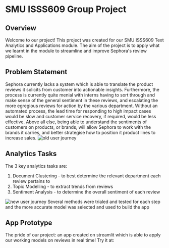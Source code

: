 # SMU ISSS609 Group Project

## Overview
Welcome to our project! This project was created for our SMU ISSS609 Text Analytics and Applications module.
The aim of the project is to apply what we learnt in the module to streamline and improve Sephora's review pipeline.

## Problem Statement
Sephora currently lacks a system which is able to translate the product reviews it solicits from customer into actionable insights. Furthermore, the process is currently quite menial with interns having to sort through and make sense of the general sentiment in these reviews, and escalating the more egregious reviews for action by the various department. Without an automated process, the lead time for responding to high impact cases would be slow and customer service recovery, if required, would be less effective. Above all else, being able to understand the sentiments of customers on products, or brands, will allow Sephora to work with the brands it carries, and better strategise how to position it product lines to increase sales. 
![old user journey](https://github.com/llljyjy/text_analytics/assets/130521644/b2efb6fb-6bfb-45c1-b778-a6042ead79b8)


## Analytics Tasks
The 3 key analytics tasks are:
1. Document Clustering - to best determine the relevant department each review pertains to
2. Topic Modelling - to extract trends from reviews
3. Sentiment Analysis - to determine the overall sentiment of each review

![new user journey](https://github.com/llljyjy/text_analytics/assets/130521644/9554ab8e-0049-4f12-bfd9-04ec28a32ded)
Several methods were trialed and tested for each step and the more accurate model was selected and used to build the app

## App Prototype
The pride of our project: an app created on streamlit which is able to apply our working models on reviews in real time!
Try it at: 
